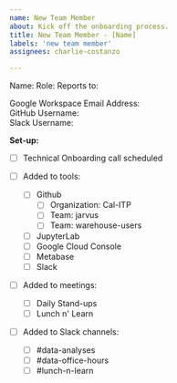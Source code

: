 ```yaml
---
name: New Team Member
about: Kick off the onboarding process.
title: New Team Member - [Name]
labels: 'new team member'
assignees: charlie-costanzo

---
```

Name:
Role:
Reports to:

Google Workspace Email Address:  
GitHub Username:  
Slack Username:

**Set-up:**
- [ ] Technical Onboarding call scheduled

- [ ] Added to tools:
  - [ ] Github
    - [ ] Organization: Cal-ITP
    - [ ] Team: jarvus
    - [ ] Team: warehouse-users
  - [ ] JupyterLab
  - [ ] Google Cloud Console
  - [ ] Metabase
  - [ ] Slack

- [ ] Added to meetings:
  - [ ] Daily Stand-ups
  - [ ] Lunch n' Learn

- [ ] Added to Slack channels:
  - [ ] #data-analyses
  - [ ] #data-office-hours
  - [ ] #lunch-n-learn

